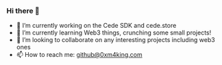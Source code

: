 ### Hi there 👋

- 🔭 I’m currently working on the Cede SDK and cede.store
- 🌱 I’m currently learning Web3 things, crunching some small projects!
- 👯 I’m looking to collaborate on any interesting projects including web3 ones
- 📫 How to reach me: github@0xm4king.com
